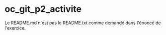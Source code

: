 # oc_git_p2_activite
Le README.md n'est pas le README.txt comme demandé dans l'énoncé de l'exercice.
